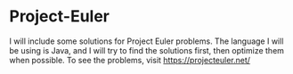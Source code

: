 # Project-Euler
I will include some solutions for Project Euler problems.
The language I will be using is Java, and I will try to find the solutions first, then optimize them when possible. 
To see the problems, visit https://projecteuler.net/  

